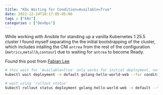 ```yaml
---
title: "K8s Waiting for Condition=Available=True"
date: 2022-12-24T10:17:05-05:00
tags : ["k8s"]
categories : ["DevOps"]
---
```


While working with Ansible for standing up a vanilla Kubernetes 1.25.5 cluster I found myself separating the the initial bootstrapping of the cluster, which includes intalling the CNI `antrea` from the rest of the configuration (`metrics`,`metallb`,`contour`) due to waiting for `antrea` to become Ready.

<!--more-->

Found this post from [Fabian Lee](https://fabianlee.org/2022/01/27/kubernetes-using-kubectl-to-wait-for-condition-of-pods-deployments-services/)

```bash
# this wait for 'Available=True' only works for initial deployment, not rolling
kubectl wait deployment -n default golang-hello-world-web --for condition=Available=True --timeout=90s

# wait using 'rollout status'
kubectl rollout status deployment golang-hello-world-web -n default --timeout=90s
```